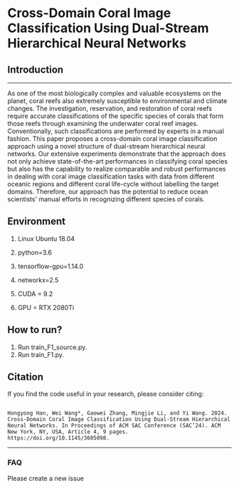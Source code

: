 # Cross-Domain Coral Image Classification Using Dual-Stream Hierarchical Neural Networks


## Introduction
-----------------------------------------
As one of the most biologically complex and valuable ecosystems on the planet, coral reefs also extremely susceptible to environmental and climate changes. The investigation, reservation, and restoration of coral reefs require accurate classifications of the specific species of corals that form those reefs through examining the underwater coral reef images. Conventionally, such classifications are performed by experts in a manual fashion. This paper proposes a cross-domain coral image classification approach using a novel structure of dual-stream hierarchical neural networks. Our extensive experiments demonstrate that the approach does not only achieve state-of-the-art performances in classifying coral species but also has the capability to realize comparable and robust performances in dealing with coral image classification tasks with data from different oceanic regions and different coral life-cycle without labelling the target domains. Therefore, our approach has the potential to reduce ocean scientists' manual efforts in recognizing different species of corals.


## Environment

1. Linux Ubuntu 18.04   

2. python=3.6  

3. tensorflow-gpu=1.14.0  

4. networkx=2.5

5. CUDA = 9.2

6. GPU = RTX 2080Ti

## How to run?

1. Run train_F1_source.py.
2. Run train_F1.py.


## Citation

If you find the code useful in your research, please consider citing:

 

```

Hongyong Han, Wei Wang*, Gaowei Zhang, Mingjie Li, and Yi Wang. 2024. Cross-Domain Coral Image Classification Using Dual-Stream Hierarchical Neural Networks. In Proceedings of ACM SAC Conference (SAC’24). ACM New York, NY, USA, Article 4, 9 pages. https://doi.org/10.1145/3605098.

```



-------------------------------------------
### FAQ
Please create a new issue
